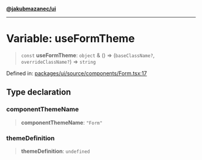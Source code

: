 [**@jakubmazanec/ui**](../README.md)

---

# Variable: useFormTheme

> `const` **useFormTheme**: `object` & () => (`baseClassName?`, `overrideClassName?`) => `string`

Defined in:
[packages/ui/source/components/Form.tsx:17](https://github.com/jakubmazanec/tools/blob/74fa88a6249b3d486436ae7655f4962bc4a86e11/packages/ui/source/components/Form.tsx#L17)

## Type declaration

### componentThemeName

> **componentThemeName**: `"Form"`

### themeDefinition

> **themeDefinition**: `undefined`
